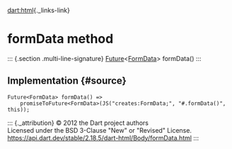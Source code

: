 [dart:html](../../dart-html/dart-html-library){._links-link}

formData method
===============

::: {.section .multi-line-signature}
[Future](../../dart-async/future-class)\<[FormData](../formdata-class)\>
formData()
:::

Implementation {#source}
--------------

``` {.language-dart data-language="dart"}
Future<FormData> formData() =>
    promiseToFuture<FormData>(JS("creates:FormData;", "#.formData()", this));
```

::: {._attribution}
© 2012 the Dart project authors\
Licensed under the BSD 3-Clause \"New\" or \"Revised\" License.\
<https://api.dart.dev/stable/2.18.5/dart-html/Body/formData.html>
:::
